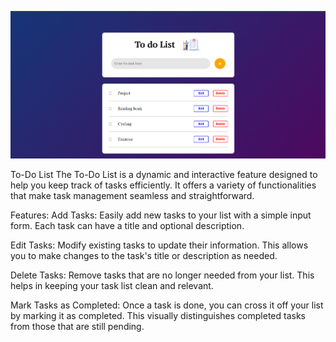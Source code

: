 ![alt text](<Screenshot 2024-07-01 122542-1.png>)

To-Do List
The To-Do List is a dynamic and interactive feature designed to help you keep track of tasks efficiently. It offers a variety of functionalities that make task management seamless and straightforward.

Features:
Add Tasks: Easily add new tasks to your list with a simple input form. Each task can have a title and optional description.

Edit Tasks: Modify existing tasks to update their information. This allows you to make changes to the task's title or description as needed.

Delete Tasks: Remove tasks that are no longer needed from your list. This helps in keeping your task list clean and relevant.

Mark Tasks as Completed: Once a task is done, you can cross it off your list by marking it as completed. This visually distinguishes completed tasks from those that are still pending.